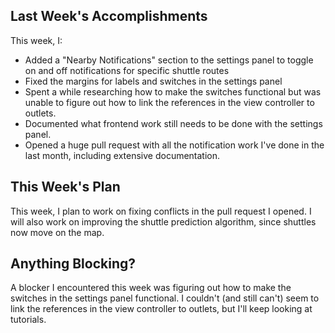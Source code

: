 ## Last Week's Accomplishments
This week, I:
- Added a "Nearby Notifications" section to the settings panel to toggle on and
  off notifications for specific shuttle routes
- Fixed the margins for labels and switches in the settings panel
- Spent a while researching how to make the switches functional but was unable
  to figure out how to link the references in the view controller to outlets.
- Documented what frontend work still needs to be done with the settings
  panel.
- Opened a huge pull request with all the notification work I've done in the
  last month, including extensive documentation.

## This Week's Plan
This week, I plan to work on fixing conflicts in the pull request I opened.
I will also work on improving the shuttle prediction algorithm, since shuttles
now move on the map.

## Anything Blocking?
A blocker I encountered this week was figuring out how to make the switches in
the settings panel functional. I couldn't (and still can't) seem to link the
references in the view controller to outlets, but I'll keep looking at
tutorials.


